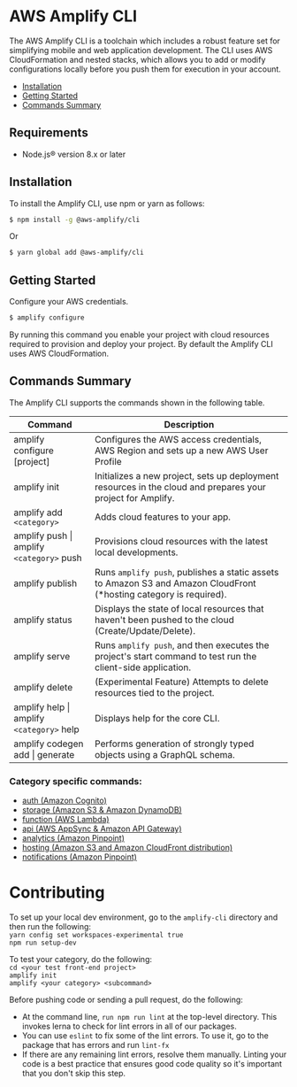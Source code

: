 # AWS Amplify CLI 

The AWS Amplify CLI is a toolchain which includes a robust feature set for simplifying mobile and web application development. The CLI uses AWS CloudFormation and nested stacks, which allows you to add or modify configurations locally before you push them for execution in your account.

* [Installation](#installation)
* [Getting Started](#getting-started)
* [Commands Summary](#commands-summary)

## Requirements

 - Node.js® version 8.x or later

## Installation

To install the Amplify CLI, use npm or yarn as follows:

```bash
$ npm install -g @aws-amplify/cli
```

Or

```bash
$ yarn global add @aws-amplify/cli
```

## Getting Started

Configure your AWS credentials.

```bash
$ amplify configure
```

By running this command you enable your project with cloud resources required to provision and deploy your project. By default the Amplify CLI uses AWS CloudFormation.

## Commands Summary

The Amplify CLI supports the commands shown in the following table. 

| Command              | Description |
| --- | --- |
| amplify configure [project] | Configures the AWS access credentials, AWS Region and sets up a new AWS User Profile |
| amplify init | Initializes a new project, sets up deployment resources in the cloud and prepares your project for Amplify.|
| amplify add `<category>` | Adds cloud features to your app. |
| amplify push \| amplify `<category>` push | Provisions cloud resources with the latest local developments. |
| amplify publish | Runs `amplify push`, publishes a static assets to Amazon S3 and Amazon CloudFront (*hosting category is required). |
| amplify status | Displays the state of local resources that haven't been pushed to the cloud (Create/Update/Delete). |
| amplify serve | Runs `amplify push`, and then executes the project's start command to test run the client-side application. |
| amplify delete | (Experimental Feature) Attempts to delete resources tied to the project. |
| amplify help \| amplify `<category>` help | Displays help for the core CLI. |
| amplify codegen add \| generate | Performs generation of strongly typed objects using a GraphQL schema. |

### Category specific commands:
- [auth (Amazon Cognito)](packages/amplify-category-auth/Readme.md)
- [storage (Amazon S3 & Amazon DynamoDB)](packages/amplify-category-storage/Readme.md)
- [function (AWS Lambda)](packages/amplify-category-function/Readme.md)
- [api (AWS AppSync & Amazon API Gateway)](packages/amplify-category-api/Readme.md)
- [analytics (Amazon Pinpoint)](packages/amplify-category-analytics/Readme.md)
- [hosting (Amazon S3 and Amazon CloudFront distribution)](packages/amplify-category-hosting/Readme.md)
- [notifications (Amazon Pinpoint)](packages/amplify-category-notifications/Readme.md)

# Contributing

To set up your local dev environment, go to the `amplify-cli` directory and then run the following:<br>
`yarn config set workspaces-experimental true`<br>
`npm run setup-dev`

To test your category, do the following:<br> 
`cd <your test front-end project>` <br>
`amplify init` <br>
`amplify <your category> <subcommand>`<br> 

Before pushing code or sending a pull request, do the following:
- At the command line, `run npm run lint` at the top-level directory. This invokes lerna to check for lint errors in all of our packages.
- You can use `eslint` to fix some of the lint errors. To use it, go to the package that has errors and run `lint-fx`
- If there are any remaining lint errors, resolve them manually. Linting your code is a best practice that ensures good code quality so it's important that you don't skip this step. 
